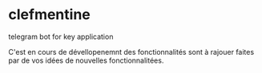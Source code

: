 # clefmentine
telegram bot for key application

C'est en cours de dévellopenemnt des fonctionnalités sont à rajouer faites par de vos idées de nouvelles fonctionnalitées.